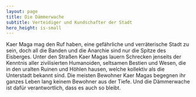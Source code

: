 ```yaml
---
layout: page
title: Die Dämmerwache
subtitle: Verteidiger und Kundschafter der Stadt
hero_height: is-small
---
```


Kaer Maga mag den Ruf haben, eine gefährliche und verräterische Stadt zu sein, doch all die Banden und die Anarchie sind nur die Spitze des Eisberges. Unter den Straßen Kaer Magas lauern Schrecken jenseits der Kenntnis aller zivilisierten Humanoiden, seltsamen Bestien und Wesen, die in den uralten Ruinen und Höhlen hausen, welche kollektiv als die Unterstadt bekannt sind. Die meisten Bewohner Kaer Magas begegnen ihr ganzes Leben lang keinem Bewohner aus der Tiefe. Und die Dämmerwache ist dafür verantwortlich, dass es auch so bleibt.
